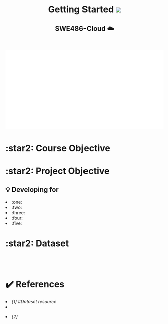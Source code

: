 
<h1 align="center">  Getting Started <img src="https://raw.githubusercontent.com/iampavangandhi/iampavangandhi/master/gifs/Hi.gif" width="50px">  </h1> 

<h2 align="center"> SWE486-Cloud ☁️ </h2>

<br>
<p align="center">
<img src="./board.svg" alt="" /> 
</p>


<h1> :star2: Course Objective </h1>



<h1> :star2: Project Objective </h1>
<h2> 💡 Developing for </h2>

<li> :one:  </li>
<li> :two:  </li>
<li> :three:  </li>
<li>:four:  </li>
<li> :five:  </li>

<h1> :star2: Dataset </h1>

  <br><br>
<h1> ✔️ References </h1> 
 
 <p>  <li> <i> [1] #Dataset resource </i> <li> </p>
  
<p>  <li> <i> [2]  </i>
</li></p>


